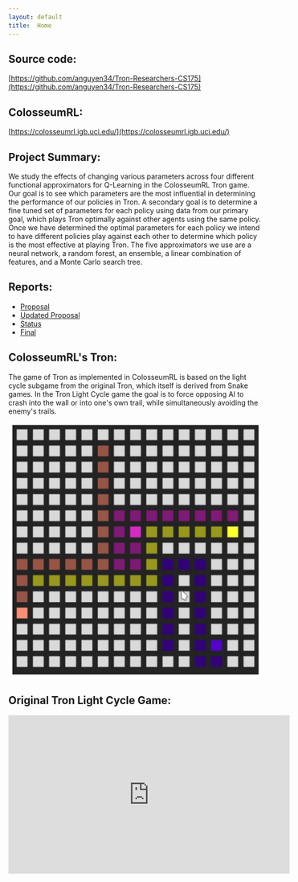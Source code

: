 ```yaml
---
layout: default
title:  Home
---
```


## Source code: 

[https://github.com/anguyen34/Tron-Researchers-CS175](https://github.com/anguyen34/Tron-Researchers-CS175)

## ColosseumRL: 

[https://colosseumrl.igb.uci.edu/](https://colosseumrl.igb.uci.edu/)

## Project Summary:

We study the effects of changing various parameters across four different functional approximators for Q-Learning in the ColosseumRL Tron game. Our goal is to see which parameters are the most influential in determining the performance of our policies in Tron. A secondary goal is to determine a fine tuned set of parameters for each policy using data from our primary goal, which plays Tron optimally against other agents using the same policy. Once we have determined the optimal parameters for each policy we intend to have different policies play against each other to determine which policy is the most effective at playing Tron. The five approximators we use are a neural network, a random forest, an ensemble, a linear combination of features, and a Monte Carlo search tree.

## Reports:

- [Proposal](proposal.html) 
- [Updated Proposal](proposalUpdate.html)
- [Status](status.html)
- [Final](final.html)

## ColosseumRL's Tron:

The game of Tron as implemented in ColosseumRL is based on the light cycle subgame from the original Tron, which itself is derived from Snake games. In the Tron Light Cycle game the goal is to force opposing AI to crash into the wall or into one's own trail, while simultaneously avoiding the enemy's trails.

![](images/colrl_tron.png?raw=true)

## Original Tron Light Cycle Game:
<iframe width="560" height="315" src="https://www.youtube.com/embed/XEp8G2HtDJM" title="YouTube video player" frameborder="0" allow="accelerometer; autoplay; clipboard-write; encrypted-media; gyroscope; picture-in-picture" allowfullscreen></iframe>

